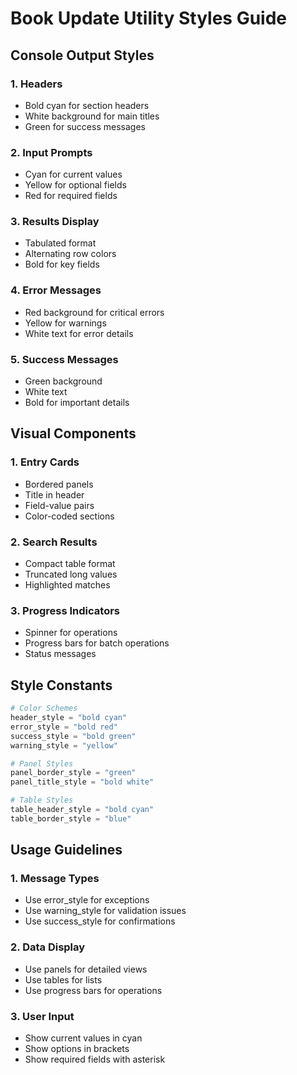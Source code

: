 # Book Update Utility Styles Guide

## Console Output Styles

### 1. Headers
- Bold cyan for section headers
- White background for main titles
- Green for success messages

### 2. Input Prompts
- Cyan for current values
- Yellow for optional fields
- Red for required fields

### 3. Results Display
- Tabulated format
- Alternating row colors
- Bold for key fields

### 4. Error Messages
- Red background for critical errors
- Yellow for warnings
- White text for error details

### 5. Success Messages
- Green background
- White text
- Bold for important details

## Visual Components

### 1. Entry Cards
- Bordered panels
- Title in header
- Field-value pairs
- Color-coded sections

### 2. Search Results
- Compact table format
- Truncated long values
- Highlighted matches

### 3. Progress Indicators
- Spinner for operations
- Progress bars for batch operations
- Status messages

## Style Constants

```python
# Color Schemes
header_style = "bold cyan"
error_style = "bold red"
success_style = "bold green"
warning_style = "yellow"

# Panel Styles
panel_border_style = "green"
panel_title_style = "bold white"

# Table Styles
table_header_style = "bold cyan"
table_border_style = "blue"
```

## Usage Guidelines

### 1. Message Types
- Use error_style for exceptions
- Use warning_style for validation issues
- Use success_style for confirmations

### 2. Data Display
- Use panels for detailed views
- Use tables for lists
- Use progress bars for operations

### 3. User Input
- Show current values in cyan
- Show options in brackets
- Show required fields with asterisk